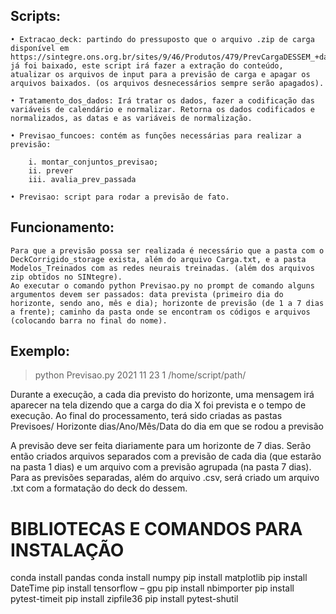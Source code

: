 ## Scripts: 
    • Extracao_deck: partindo do pressuposto que o arquivo .zip de carga disponível em https://sintegre.ons.org.br/sites/9/46/Produtos/479/PrevCargaDESSEM_+data+.zip já foi baixado, este script irá fazer a extração do conteúdo, atualizar os arquivos de input para a previsão de carga e apagar os arquivos baixados. (os arquivos desnecessários sempre serão apagados).

    • Tratamento_dos_dados: Irá tratar os dados, fazer a codificação das variáveis de calendário e normalizar. Retorna os dados codificados e normalizados, as datas e as variáveis de normalização.

    • Previsao_funcoes: contém as funções necessárias para realizar a previsão:

        i. montar_conjuntos_previsao;
        ii. prever
        iii. avalia_prev_passada 

    • Previsao: script para rodar a previsão de fato.

## Funcionamento: 
	Para que a previsão possa ser realizada é necessário que a pasta com o DeckCorrigido_storage exista, além do arquivo Carga.txt, e a pasta Modelos_Treinados com as redes neurais treinadas. (além dos arquivos zip obtidos no SINtegre).
	Ao executar o comando python Previsao.py no prompt de comando alguns argumentos devem ser passados: data prevista (primeiro dia do horizonte, sendo ano, mês e dia); horizonte de previsão (de 1 a 7 dias a frente); caminho da pasta onde se encontram os códigos e arquivos (colocando barra no final do nome). 

## Exemplo:

> python Previsao.py 2021 11 23 1 /home/script/path/

Durante a execução, a cada dia previsto do horizonte, uma mensagem irá aparecer na tela dizendo que a carga do dia X foi prevista e o tempo de execução.
Ao final do processamento, terá sido criadas as pastas Previsoes/ Horizonte dias/Ano/Mês/Data do dia em que se rodou a previsão

A previsão deve ser feita diariamente para um horizonte de 7 dias. Serão então criados arquivos separados com a previsão de cada dia (que estarão na pasta 1 dias) e um arquivo com a previsão agrupada (na pasta 7 dias). Para as previsões separadas, além do arquivo .csv, será criado um arquivo .txt com a formatação do deck do dessem.


# BIBLIOTECAS E COMANDOS PARA INSTALAÇÃO 	
conda install pandas
conda install numpy
pip install matplotlib
pip install DateTime
pip install tensorflow – gpu
pip install nbimporter
pip install pytest-timeit
pip install zipfile36
pip install pytest-shutil